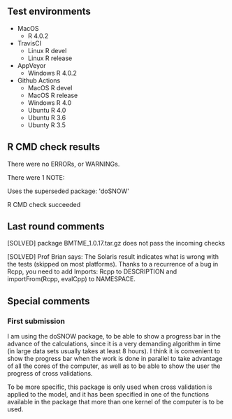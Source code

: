 ## Test environments

* MacOS 
  + R 4.0.2
* TravisCI
  + Linux R devel
  + Linux R release
* AppVeyor
  + Windows R 4.0.2
* Github Actions
  + MacOS R devel
  + MacOS R release
  + Windows R 4.0
  + Ubuntu R 4.0
  + Ubuntu R 3.6
  + Ubunty R 3.5

## R CMD check results

There were no ERRORs, or WARNINGs.

There were 1 NOTE:

Uses the superseded package: 'doSNOW'

R CMD check succeeded

## Last round comments

[SOLVED] package BMTME_1.0.17.tar.gz does not pass the incoming checks

[SOLVED] Prof Brian says:
The Solaris result indicates what is wrong with the tests (skipped on
most platforms).  Thanks to a recurrence of a bug in Rcpp, you need to add
Imports: Rcpp
to DESCRIPTION and
importFrom(Rcpp, evalCpp)
to NAMESPACE.

## Special comments

### First submission
I am using the doSNOW package, to be able to show a progress bar in the advance of the calculations, since it is a very demanding algorithm in time (in large data sets usually takes at least 8 hours). I think it is convenient to show the progress bar when the work is done in parallel to take advantage of all the cores of the computer, as well as to be able to show the user the progress of cross validations.

To be more specific, this package is only used when cross validation is applied to the model, and it has been specified in one of the functions available in the package that more than one kernel of the computer is to be used.
